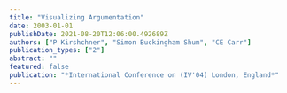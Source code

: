 ```yaml
---
title: "Visualizing Argumentation"
date: 2003-01-01
publishDate: 2021-08-20T12:06:00.492689Z
authors: ["P Kirshchner", "Simon Buckingham Shum", "CE Carr"]
publication_types: ["2"]
abstract: ""
featured: false
publication: "*International Conference on (IV'04) London, England*"
---
```


